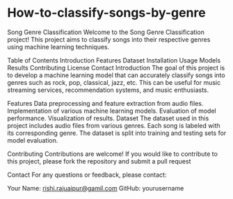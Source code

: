 # How-to-classify-songs-by-genre
Song Genre Classification
Welcome to the Song Genre Classification project! This project aims to classify songs into their respective genres using machine learning techniques.

Table of Contents
Introduction
Features
Dataset
Installation
Usage
Models
Results
Contributing
License
Contact
Introduction
The goal of this project is to develop a machine learning model that can accurately classify songs into genres such as rock, pop, classical, jazz, etc. This can be useful for music streaming services, recommendation systems, and music enthusiasts.

Features
Data preprocessing and feature extraction from audio files.
Implementation of various machine learning models.
Evaluation of model performance.
Visualization of results.
Dataset
The dataset used in this project includes audio files from various genres. Each song is labeled with its corresponding genre. The dataset is split into training and testing sets for model evaluation.

Contributing
Contributions are welcome! If you would like to contribute to this project, please fork the repository and submit a pull request

Contact
For any questions or feedback, please contact:

Your Name: rishi.rajuaipur@gamil.com
GitHub: yourusername
